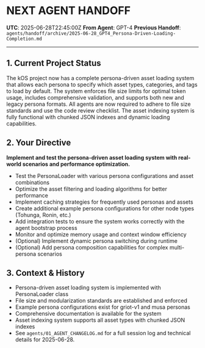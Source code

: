 # **NEXT AGENT HANDOFF**

**UTC**: 2025-06-28T22:45:00Z
**From Agent**: GPT-4
**Previous Handoff**: `agents/handoff/archive/2025-06-28_GPT4_Persona-Driven-Loading-Completion.md`

---

## 1. Current Project Status

The kOS project now has a complete persona-driven asset loading system that allows each persona to specify which asset types, categories, and tags to load by default. The system enforces file size limits for optimal token usage, includes comprehensive validation, and supports both new and legacy persona formats. All agents are now required to adhere to file size standards and use the code review checklist. The asset indexing system is fully functional with chunked JSON indexes and dynamic loading capabilities.

## 2. Your Directive

**Implement and test the persona-driven asset loading system with real-world scenarios and performance optimization.**

- Test the PersonaLoader with various persona configurations and asset combinations
- Optimize the asset filtering and loading algorithms for better performance
- Implement caching strategies for frequently used personas and assets
- Create additional example persona configurations for other node types (Tohunga, Ronin, etc.)
- Add integration tests to ensure the system works correctly with the agent bootstrap process
- Monitor and optimize memory usage and context window efficiency
- (Optional) Implement dynamic persona switching during runtime
- (Optional) Add persona composition capabilities for complex multi-persona scenarios

## 3. Context & History

- Persona-driven asset loading system is implemented with PersonaLoader class
- File size and modularization standards are established and enforced
- Example persona configurations exist for griot-v1 and musa personas
- Comprehensive documentation is available for the system
- Asset indexing system supports all asset types with chunked JSON indexes
- See `agents/01_AGENT_CHANGELOG.md` for a full session log and technical details for 2025-06-28. 